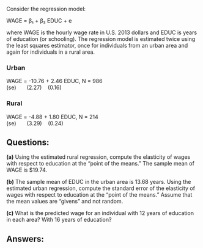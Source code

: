 Consider the regression model:

WAGE = β₁ + β₂ EDUC + e

where WAGE is the hourly wage rate in U.S. 2013 dollars and EDUC is years of education (or schooling). The regression model is estimated twice using the least squares estimator, once for individuals from an urban area and again for individuals in a rural area.

### Urban 
WAGE = -10.76 + 2.46 EDUC,   N = 986  
(se)       (2.27)    (0.16)

### Rural
WAGE = -4.88 + 1.80 EDUC,   N = 214  
(se)       (3.29)    (0.24)

## Questions:

**(a)** Using the estimated rural regression, compute the elasticity of wages with respect to education at the “point of the means.” The sample mean of WAGE is $19.74.

**(b)** The sample mean of EDUC in the urban area is 13.68 years. Using the estimated urban regression, compute the standard error of the elasticity of wages with respect to education at the “point of the means.” Assume that the mean values are “givens” and not random.

**(c)** What is the predicted wage for an individual with 12 years of education in each area? With 16 years of education?

## Answers:
